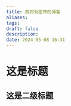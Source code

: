 ```yaml
---
title: 西郊有密林的博客
aliases: 
tags: 
draft: false
description: 
date: 2024-05-08 16:31
---
```

# 这是标题

## 这是二级标题

